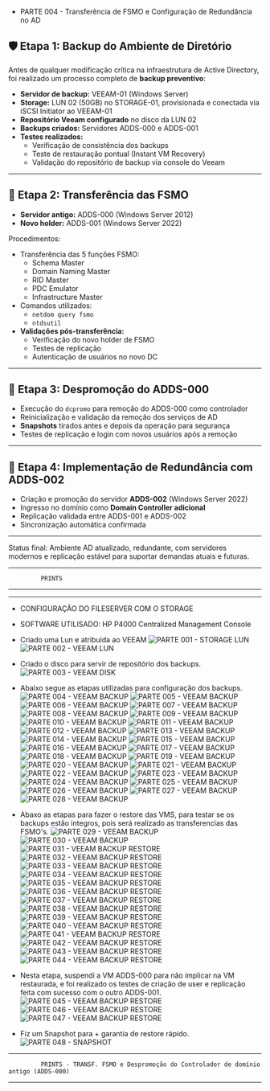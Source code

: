 + PARTE 004 - Transferência de FSMO e Configuração de Redundância no AD

## 🛡️ Etapa 1: Backup do Ambiente de Diretório

Antes de qualquer modificação crítica na infraestrutura de Active Directory, foi realizado um processo completo de **backup preventivo**:

- **Servidor de backup:** VEEAM-01 (Windows Server)
- **Storage:** LUN 02 (50GB) no STORAGE-01, provisionada e conectada via iSCSI Initiator ao VEEAM-01
- **Repositório Veeam configurado** no disco da LUN 02
- **Backups criados:** Servidores ADDS-000 e ADDS-001
- **Testes realizados:**
  - Verificação de consistência dos backups
  - Teste de restauração pontual (Instant VM Recovery)
  - Validação do repositório de backup via console do Veeam

---

## 🔁 Etapa 2: Transferência das FSMO

- **Servidor antigo:** ADDS-000 (Windows Server 2012)
- **Novo holder:** ADDS-001 (Windows Server 2022)

Procedimentos:

- Transferência das 5 funções FSMO:
  - Schema Master
  - Domain Naming Master
  - RID Master
  - PDC Emulator
  - Infrastructure Master
- Comandos utilizados:
  - `netdom query fsmo`
  - `ntdsutil`
- **Validações pós-transferência:**
  - Verificação do novo holder de FSMO
  - Testes de replicação
  - Autenticação de usuários no novo DC

---

## 🧹 Etapa 3: Despromoção do ADDS-000

- Execução do `dcpromo` para remoção do ADDS-000 como controlador
- Reinicialização e validação da remoção dos serviços de AD
- **Snapshots** tirados antes e depois da operação para segurança
- Testes de replicação e login com novos usuários após a remoção

---

## 🔄 Etapa 4: Implementação de Redundância com ADDS-002

- Criação e promoção do servidor **ADDS-002** (Windows Server 2022)
- Ingresso no domínio como **Domain Controller adicional**
- Replicação validada entre ADDS-001 e ADDS-002
- Sincronização automática confirmada
---

Status final: Ambiente AD atualizado, redundante, com servidores modernos e replicação estável para suportar demandas atuais e futuras.



 *****************************
             PRINTS
 ******************************
 
---

- CONFIGURAÇÃO DO FILESERVER COM O STORAGE
- SOFTWARE UTILISADO: HP P4000 Centralized Management Console
- Criado uma Lun e atribuída ao VEEAM
![PARTE 001 - STORAGE LUN](https://github.com/user-attachments/assets/193a43a8-10ff-41db-a736-174c43ddb59b)
![PARTE 002 - VEEAM LUN](https://github.com/user-attachments/assets/fe0f4252-43df-43b3-b613-1aff78ea1df7)

- Criado o disco para servir de repositório dos backups.
![PARTE 003 - VEEAM DISK](https://github.com/user-attachments/assets/71857b5f-466e-4e96-9247-6508732121b4)

- Abaixo segue as etapas utilizadas para configuração dos backups.
![PARTE 004 - VEEAM BACKUP](https://github.com/user-attachments/assets/d5952899-c7e4-4adc-87a9-ed0fc7fa756f)
![PARTE 005 - VEEAM BACKUP](https://github.com/user-attachments/assets/e276319b-cdba-4308-a282-787f5d75bcfc)
![PARTE 006 - VEEAM BACKUP](https://github.com/user-attachments/assets/50ed3ea1-68b9-4d67-80df-b7db7a665907)
![PARTE 007 - VEEAM BACKUP](https://github.com/user-attachments/assets/126991fb-d2fc-489f-805b-c4a6a56f28bb)
![PARTE 008 - VEEAM BACKUP](https://github.com/user-attachments/assets/6da54208-20a7-44e0-85f5-bcdab0bf0e08)
![PARTE 009 - VEEAM BACKUP](https://github.com/user-attachments/assets/41074365-d7a4-4c59-acc5-e421e58a429c)
![PARTE 010 - VEEAM BACKUP](https://github.com/user-attachments/assets/35006499-e4a0-4b99-b041-c52d36cd8b7d)
![PARTE 011 - VEEAM BACKUP](https://github.com/user-attachments/assets/a7655552-2f5a-4fe9-ae97-c8720e9795a5)
![PARTE 012 - VEEAM BACKUP](https://github.com/user-attachments/assets/60167b31-69d4-411c-bc30-a89026c60e6a)
![PARTE 013 - VEEAM BACKUP](https://github.com/user-attachments/assets/6cb18145-2ed4-4200-bc31-bbd034221ea4)
![PARTE 014 - VEEAM BACKUP](https://github.com/user-attachments/assets/5b68230a-fa1a-4588-8c58-5fd7793bc821)
![PARTE 015 - VEEAM BACKUP](https://github.com/user-attachments/assets/aecf899b-f9d1-4ee3-a55c-5e3521674d32)
![PARTE 016 - VEEAM BACKUP](https://github.com/user-attachments/assets/81cc37e9-4853-4000-800a-074a48e3ca8d)
![PARTE 017 - VEEAM BACKUP](https://github.com/user-attachments/assets/c4c540c1-2840-4b3f-92bb-3f1c82a30b2b)
![PARTE 018 - VEEAM BACKUP](https://github.com/user-attachments/assets/7f19a464-d8a4-4fc4-9239-15a47a8d991b)
![PARTE 019 - VEEAM BACKUP](https://github.com/user-attachments/assets/438e181a-74b2-4133-8452-5fe6bb95e760)
![PARTE 020 - VEEAM BACKUP](https://github.com/user-attachments/assets/a6d9463f-9154-4998-abe5-074fa1ffd5ed)
![PARTE 021 - VEEAM BACKUP](https://github.com/user-attachments/assets/6d41f498-f495-4552-8e98-68c6895cfc59)
![PARTE 022 - VEEAM BACKUP](https://github.com/user-attachments/assets/986b83b2-9f3e-4846-8c0f-db0bbe6c9bd5)
![PARTE 023 - VEEAM BACKUP](https://github.com/user-attachments/assets/a03c912a-4948-4cda-8c7e-eef207d76474)
![PARTE 024 - VEEAM BACKUP](https://github.com/user-attachments/assets/20a96d8a-227e-40af-8c6e-de0bc8a436ae)
![PARTE 025 - VEEAM BACKUP](https://github.com/user-attachments/assets/b0e81325-a861-4775-90ae-d09a21c0a499)
![PARTE 026 - VEEAM BACKUP](https://github.com/user-attachments/assets/64d1e9c9-06bb-4101-817e-fab9829f4280)
![PARTE 027 - VEEAM BACKUP](https://github.com/user-attachments/assets/00f2170e-d8fb-434e-ae7c-b90b74e03bc6)
![PARTE 028 - VEEAM BACKUP](https://github.com/user-attachments/assets/ed192ec8-4e0e-4b4c-b075-eb8d00bb5215)

- Abaxo as etapas para fazer o restore das VMS, para testar se os backups estão integros, pois será realizado as transferencias das FSMO's.
![PARTE 029 - VEEAM BACKUP](https://github.com/user-attachments/assets/d0860a0b-5a52-4109-a1f2-f9d9dc3973c4)
![PARTE 030 - VEEAM BACKUP](https://github.com/user-attachments/assets/5da32147-aa20-4cc2-b7f8-1fa8e7d8b6da)
![PARTE 031 - VEEAM BACKUP RESTORE](https://github.com/user-attachments/assets/2cd664e1-e263-4738-a82b-6ab9b611f2f5)
![PARTE 032 - VEEAM BACKUP RESTORE](https://github.com/user-attachments/assets/26e6b472-8d43-4b97-a003-77e3c1f1eced)
![PARTE 033 - VEEAM BACKUP RESTORE](https://github.com/user-attachments/assets/c42deac0-1f5f-4945-aa92-d314737ad679)
![PARTE 034 - VEEAM BACKUP RESTORE](https://github.com/user-attachments/assets/78430f40-9e71-4820-ae5b-c747feb65b55)
![PARTE 035 - VEEAM BACKUP RESTORE](https://github.com/user-attachments/assets/23f1974a-9727-462b-b057-5ec3090cda93)
![PARTE 036 - VEEAM BACKUP RESTORE](https://github.com/user-attachments/assets/8d65df58-87c6-4bd2-b511-2b28583e9767)
![PARTE 037 - VEEAM BACKUP RESTORE](https://github.com/user-attachments/assets/47c86b23-698f-4cb3-b5de-24b80af78de1)
![PARTE 038 - VEEAM BACKUP RESTORE](https://github.com/user-attachments/assets/cc564b8f-dfe9-4f39-8928-2e405aa44a9c)
![PARTE 039 - VEEAM BACKUP RESTORE](https://github.com/user-attachments/assets/da6ace78-c549-48b1-a8f4-eff1587f6ff5)
![PARTE 040 - VEEAM BACKUP RESTORE](https://github.com/user-attachments/assets/63536785-8938-4bff-8be2-f1de9c7322f3)
![PARTE 041 - VEEAM BACKUP RESTORE](https://github.com/user-attachments/assets/d2d215bf-8278-4672-9c1d-df552587a184)
![PARTE 042 - VEEAM BACKUP RESTORE](https://github.com/user-attachments/assets/f743c7d1-7e40-411a-89e7-0d09ccf23681)
![PARTE 043 - VEEAM BACKUP RESTORE](https://github.com/user-attachments/assets/306288a5-50a2-49fc-bdd5-7cb76b5ff63a)
![PARTE 044 - VEEAM BACKUP RESTORE](https://github.com/user-attachments/assets/18d4d6a0-e705-4ab8-920f-003507efe521)

- Nesta etapa, suspendi a VM ADDS-000 para não implicar na VM restaurada, e foi realizado os testes de criação de user e replicação feita com sucesso com o outro ADDS-001.
![PARTE 045 - VEEAM BACKUP RESTORE](https://github.com/user-attachments/assets/987b7f87-ccc4-4882-a713-54dc5900b55f)
![PARTE 046 - VEEAM BACKUP RESTORE](https://github.com/user-attachments/assets/8e40c3b0-a976-4e24-bd67-c87c5ea53826)
![PARTE 047 - VEEAM BACKUP RESTORE](https://github.com/user-attachments/assets/d04fc207-b0f6-4075-9cc6-06b1b8345d7c)

- Fiz um Snapshot para + garantia de restore rápido.
![PARTE 048 - SNAPSHOT](https://github.com/user-attachments/assets/e39406c2-25da-4ebc-b4d3-d3716cbe8ac7)

 *****************************
             PRINTS - TRANSF. FSMO e Despromoção do Controlador de domínio antigo (ADDS-000)
 ******************************
